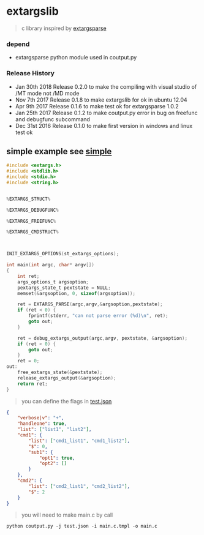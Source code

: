 # extargslib 
> c library inspired by [extargsparse](https://github.com/jeppeter/extargsparse)

### depend
* extargsparse python module used in coutput.py

### Release History
* Jan 30th 2018 Release 0.2.0 to make the compiling with visual studio of /MT mode not /MD mode
* Nov 7th 2017 Release 0.1.8 to make extargslib for ok in ubuntu 12.04
* Apr 9th 2017 Release 0.1.6 to make test ok for extargsparse 1.0.2
* Jan 25th 2017 Release 0.1.2 to make coutput.py error in bug on freefunc and debugfunc subcommand
* Dec 31st 2016 Release 0.1.0 to make first version in windows and linux test ok

## simple example see [simple](https://github.com/jeppeter/extargslib/blob/master/example/simple/main.c.tmpl)
```c
#include <extargs.h>
#include <stdlib.h>
#include <stdio.h>
#include <string.h>


%EXTARGS_STRUCT%

%EXTARGS_DEBUGFUNC%

%EXTARGS_FREEFUNC%

%EXTARGS_CMDSTRUCT%



INIT_EXTARGS_OPTIONS(st_extargs_options);

int main(int argc, char* argv[])
{
    int ret;
    args_options_t argsoption;
    pextargs_state_t pextstate = NULL;
    memset(&argsoption, 0, sizeof(argsoption));

    ret = EXTARGS_PARSE(argc,argv,&argsoption,pextstate);
    if (ret < 0) {
        fprintf(stderr, "can not parse error (%d)\n", ret);
        goto out;
    }

    ret = debug_extargs_output(argc,argv, pextstate, &argsoption);
    if (ret < 0) {
        goto out;
    }
    ret = 0;
out:
    free_extargs_state(&pextstate);
    release_extargs_output(&argsoption);
    return ret;
}
```

> you can define the flags in [test.json](https://github.com/jeppeter/extargslib/blob/master/example/simple/test.json)
```json
{
    "verbose|v": "+",
    "handleone": true,
    "list": ["list1", "list2"],
    "cmd1": {
        "list": ["cmd1_list1", "cmd1_list2"],
        "$": 0,
        "sub1": {
            "opt1": true,
            "opt2": []
        }
    },
    "cmd2": {
        "list": ["cmd2_list1", "cmd2_list2"],
        "$": 2
    }
}
```
> you will need to make main.c by call 

```shell
python coutput.py -j test.json -i main.c.tmpl -o main.c
```

